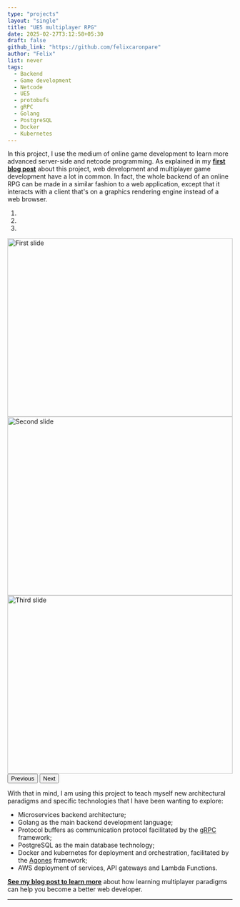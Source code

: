 ```yaml
---
type: "projects"
layout: "single"
title: "UE5 multiplayer RPG"
date: 2025-02-27T3:12:58+05:30
draft: false
github_link: "https://github.com/felixcaronpare"
author: "Felix"
list: never
tags:
  - Backend
  - Game development
  - Netcode
  - UE5
  - protobufs
  - gRPC
  - Golang
  - PostgreSQL
  - Docker
  - Kubernetes
---
```


In this project, I use the medium of online game development to learn more advanced server-side and netcode programming. As explained in my [**first blog post**](https://felixcaronpare.github.io/blogs/multiplayer-netcode/) about this project, web development and multiplayer game development have a lot in common. In fact, the whole backend of an online RPG can be made in a similar fashion to a web application, except that it interacts with a client that's on a graphics rendering engine instead of a web browser.

<!-- Bootstrap Carousel HTML -->
<div id="carouselExampleIndicators" class="carousel slide pb-4" data-bs-ride="carousel">
  <ol class="carousel-indicators">
    <li data-bs-target="#carouselExampleIndicators" data-bs-slide-to="0" class="active"></li>
    <li data-bs-target="#carouselExampleIndicators" data-bs-slide-to="1"></li>
    <li data-bs-target="#carouselExampleIndicators" data-bs-slide-to="2"></li>
  </ol>
  <div class="carousel-inner">
    <div class="carousel-item active">
      <img class="d-block w-100 carousel-img" src="/images/ht/container-server.jpg" alt="First slide">
    </div>
    <div class="carousel-item">
      <img class="d-block w-100 carousel-img" src="/images/ht/head-image.jpg" alt="Second slide">
    </div>
    <div class="carousel-item">
      <img class="d-block w-100 carousel-img" src="/images/ht/ht-architecture.jpg" alt="Third slide">
    </div>
  </div>
  <button class="carousel-control-prev" type="button" data-bs-target="#carouselExampleIndicators" data-bs-slide="prev">
    <span class="carousel-control-prev-icon" aria-hidden="true"></span>
    <span class="visually-hidden">Previous</span>
  </button>
  <button class="carousel-control-next" type="button" data-bs-target="#carouselExampleIndicators" data-bs-slide="next">
    <span class="carousel-control-next-icon" aria-hidden="true"></span>
    <span class="visually-hidden">Next</span>
  </button>
</div>

With that in mind, I am using this project to teach myself new architectural paradigms and specific technologies that I have been wanting to explore:

- Microservices backend architecture;
- Golang as the main backend development language;
- Protocol buffers as communication protocol facilitated by the [gRPC](https://grpc.io/about/) framework;
- PostgreSQL as the main database technology;
- Docker and kubernetes for deployment and orchestration, facilitated by the [Agones](https://agones.dev/site/docs/) framework;
- AWS deployment of services, API gateways and Lambda Functions.

[**See my blog post to learn more**](https://felixcaronpare.github.io/blogs/multiplayer-netcode/) about how learning multiplayer paradigms can help you become a better web developer.

<hr>

<!-- Bootstrap CSS -->
<link href="https://cdn.jsdelivr.net/npm/bootstrap@5.3.0-alpha1/dist/css/bootstrap.min.css" rel="stylesheet">

<!-- Bootstrap JS (with Popper.js) -->
<script src="https://cdn.jsdelivr.net/npm/@popperjs/core@2.11.6/dist/umd/popper.min.js"></script>
<script src="https://cdn.jsdelivr.net/npm/bootstrap@5.3.0-alpha1/dist/js/bootstrap.min.js"></script>

<style>
  .carousel-img {
    object-fit: cover; /* Ensures the image covers the container */
    height: 400px; /* Set a fixed height to maintain uniformity */
    width: 100%; /* Ensure it takes the full width of the container */
  }

    .carousel-control-prev-icon,
  .carousel-control-next-icon {
    background-color: CornflowerBlue; /* Make the arrows black to match the border */
  }
</style>
